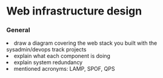<h1>Web infrastructure design</h1>
<h3>General</h3>
<li> draw a diagram covering the web stack you built with the sysadmin/devops track projects</li>
<li>explain what each component is doing</li>
<li>explain system redundancy</li>
<li>mentioned acronyms: LAMP, SPOF, QPS</li>
